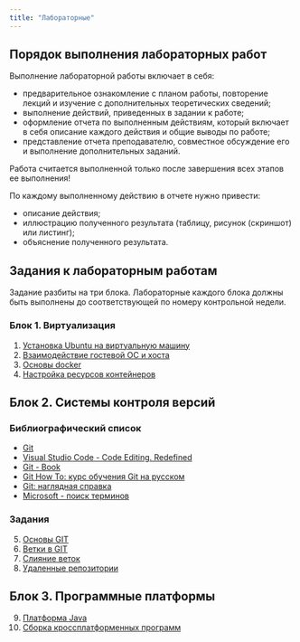 ```yaml
---
title: "Лабораторные"
---
```


## Порядок выполнения лабораторных работ

Выполнение лабораторной работы включает в себя:

- предварительное ознакомление с планом работы, повторение лекций и изучение с дополнительных теоретических сведений;
- выполнение действий, приведенных в задании к работе;
- оформление отчета по выполненным действиям, который включает в себя описание каждого действия и общие выводы по работе;
- представление отчета преподавателю, совместное обсуждение его и выполнение дополнительных заданий.

Работа считается выполненной только после завершения всех этапов ее выполнения!

По каждому выполненному действию в отчете нужно привести:
- описание действия;
- иллюстрацию полученного результата (таблицу, рисунок  (скриншот) или листинг);
- объяснение полученного результата.

## Задания к лабораторным работам

Задание разбиты на три блока. Лабораторные каждого блока должны быть выполнены до соответствующей по номеру контрольной недели.

### Блок 1. Виртуализация

1. [Установка Ubuntu на виртуальную машину](vm)
2. [Взаимодействие гостевой ОС и хоста](share)
3. [Основы docker](docker)
4. [Настройка ресурсов контейнеров](container)

## Блок 2. Системы контроля версий

### Библиографический список

- [Git](https://git-scm.com/downloads)
- [Visual Studio Code - Code Editing. Redefined](https://code.visualstudio.com/)
- [Git - Book](https://git-scm.com/book/ru/v2)
- [Git How To: курс обучения Git на русском](https://githowto.com/ru)
- [Git: наглядная справка](https://marklodato.github.io/visual-git-guide/index-ru.html)
- [Microsoft - поиск терминов](https://www.microsoft.com/ru-ru/language)

### Задания

5. [Основы GIT](git-basic)
6. [Ветки в GIT](git-branch)
7. [Слияние веток](git-merge)
8. [Удаленные репозитории](git-remote)

## Блок 3. Программные платформы

9. [Платформа Java](java)
10. [Сборка кроссплатформенных программ](cmake)